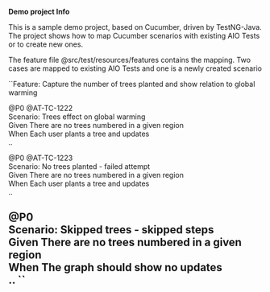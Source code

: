 **Demo project Info**

This is a sample demo project, based on Cucumber, driven by TestNG-Java.  
The project shows how to map Cucumber scenarios with existing AIO Tests or to create new ones.

The feature file @src/test/resources/features contains the mapping.
Two cases are mapped to existing AIO Tests and one is a newly created scenario


``Feature: Capture the number of trees planted and show relation to global warming


  @P0 @AT-TC-1222  
  Scenario: Trees effect on global warming  
    Given There are no trees numbered in a given region  
    When Each user plants a tree and updates  
   ..


  @P0 @AT-TC-1223  
  Scenario: No trees planted - failed attempt  
    Given There are no trees numbered in a given region  
    When Each user plants a tree and updates  
..  

  @P0  
  Scenario: Skipped trees - skipped steps  
    Given There are no trees numbered in a given region  
    When The graph should show no updates  
   ..  ``
---

